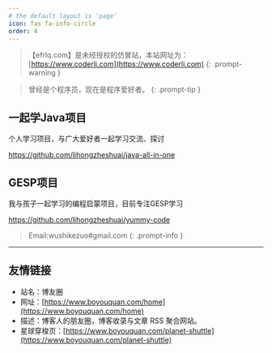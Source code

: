```yaml
---
# the default layout is 'page'
icon: fas fa-info-circle
order: 4
---
```


> 【efrlq.com】是未经授权的仿冒站，本站网址为：[https://www.coderli.com](https://www.coderli.com)
{: .prompt-warning }

> 曾经是个程序员，现在是程序爱好者。
{: .prompt-tip }

## 一起学Java项目

个人学习项目，与广大爱好者一起学习交流、探讨

<https://github.com/lihongzheshuai/java-all-in-one>

## GESP项目

我与孩子一起学习的编程启蒙项目，目前专注GESP学习

<https://github.com/lihongzheshuai/yummy-code>

> Email:wushikezuo#gmail.com
{: .prompt-info }

---

## 友情链接

* 站名：博友圈
* 网址：[https://www.boyouquan.com/home](https://www.boyouquan.com/home)
* 描述：博客人的朋友圈，博客收录与文章 RSS 聚合网站。
* 星球穿梭页：[https://www.boyouquan.com/planet-shuttle](https://www.boyouquan.com/planet-shuttle)
